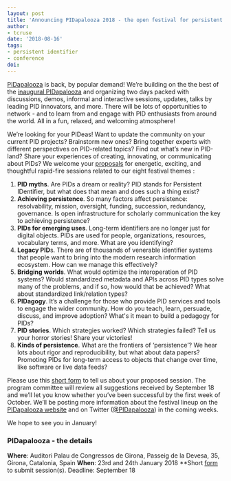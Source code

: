```yaml
---
layout: post
title: 'Announcing PIDapalooza 2018 - the open festival for persistent identifiers!'
author: 
- tcruse
date: '2018-08-16'
tags:
- persistent identifier
- conference
doi:
---
```

[PIDapalooza](https://doi.org/10.5438/11.0002) is back, by popular demand! We’re building on the the best of the [inaugural PIDapalooza](https://scholarlykitchen.sspnet.org/2016/11/21/pidapalooza-revenge-of-the-nerds/) and organizing two days packed with discussions, demos, informal and interactive sessions, updates, talks by leading PID innovators, and more. There will be lots of opportunities to network - and to learn from and engage with PID enthusiasts from around the world. All in a fun, relaxed, and welcoming atmosphere!

We’re looking for your PIDeas! Want to update the community on your current PID projects? Brainstorm new ones? Bring together experts with different perspectives on PID-related topics? Find out what’s new in PID-land? Share your experiences of creating, innovating, or communicating about PIDs? We welcome your [proposals](https://goo.gl/forms/UvBUgMhnRbfSac1s1) for energetic, exciting, and thoughtful rapid-fire sessions related to our eight festival themes :

1. **PID myths**. Are PIDs a dream or reality? PID stands for Persistent IDentifier, but what does that mean and does such a thing exist?
2. **Achieving persistence**. So many factors affect persistence: resolvability, mission, oversight, funding, succession, redundancy, governance. Is open infrastructure for scholarly communication the key to achieving persistence?
3. **PIDs for emerging uses**. Long-term identifiers are no longer just for digital objects. PIDs are used for people, organizations, resources, vocabulary terms, and more. What are you identifying?
4. **Legacy PID**s. There are of thousands of venerable identifier systems that people want to bring into the modern research information ecosystem. How can we manage this effectively?
5. **Bridging worlds**. What would optimize the interoperation of PID systems? Would standardized metadata and APIs across PID types solve many of the problems, and if so, how would that be achieved? What about standardized link/relation types?
6. **PIDagogy**. It’s a challenge for those who provide PID services and tools to engage the wider community. How do you teach, learn, persuade, discuss, and improve adoption? What's it mean to build a pedagogy for PIDs?
7. **PID stories**. Which strategies worked? Which strategies failed? Tell us your horror stories! Share your victories!
8. **Kinds of persistence**. What are the frontiers of ‘persistence’? We hear lots about rigor and reproducibility, but what about data papers? Promoting PIDs for long-term access to objects that change over time, like software or live data feeds?

Please use this [short form](https://goo.gl/forms/UvBUgMhnRbfSac1s1) to tell us about your proposed session. The program committee will review all suggestions received by September 18 and we’ll let you know whether you’ve been successful by the first week of October.
We’ll be posting more information about the festival lineup on the [PIDapalooza website](https://pidapalooza.org/) and on Twitter ([@PIDapalooza](http://twitter.com/pidapalooza)) in the coming weeks.

We hope to see you in January!

### PIDapalooza - the details

**Where**: Auditori Palau de Congressos de Girona, Passeig de la Devesa, 35, Girona, Catalonia, Spain
**When**: 23rd and 24th January 2018
**Short [form](https://goo.gl/forms/UvBUgMhnRbfSac1s1) to submit session(s). Deadline: September 18

